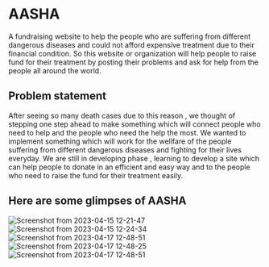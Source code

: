 # AASHA

 A fundraising website to help the people who are suffering from different dangerous diseases and could not afford expensive treatment due to their financial condition. So this website or organization will help people to raise fund for their treatment by posting their problems and ask for help from the people all around the world. 


 ## Problem statement

 After seeing so many death cases due to this reason , we thought of stepping one step ahead to make something which will connect people who need to help and the people who need the help the most. We wanted to implement something which will work for the wellfare of the people suffering from different dangerous diseases and fighting for their lives everyday. We are still in developing phase , learning to develop a site which can help people to donate in an efficient and easy way and to the people who need to raise the fund for their treatment easily.

## Here are some glimpses of AASHA

![Screenshot from 2023-04-15 12-21-47](https://user-images.githubusercontent.com/117291076/232417862-4edece46-942b-4d00-b32e-e074aea1804e.png)
![Screenshot from 2023-04-15 12-24-34](https://user-images.githubusercontent.com/117291076/232417930-7bbef87c-b3ef-4f17-a211-fbea708b3a3d.png)
![Screenshot from 2023-04-17 12-48-51](https://user-images.githubusercontent.com/117291076/232417991-5798c432-210f-413f-a4dc-addb29fb694c.png)
![Screenshot from 2023-04-17 12-48-25](https://user-images.githubusercontent.com/117291076/232418030-611fe9a0-f772-4e73-bfe1-3c800280ac30.png)
![Screenshot from 2023-04-17 12-48-51](https://user-images.githubusercontent.com/117291076/232418061-7d48590d-54c7-4b5b-abef-d37fe0e970a4.png)
